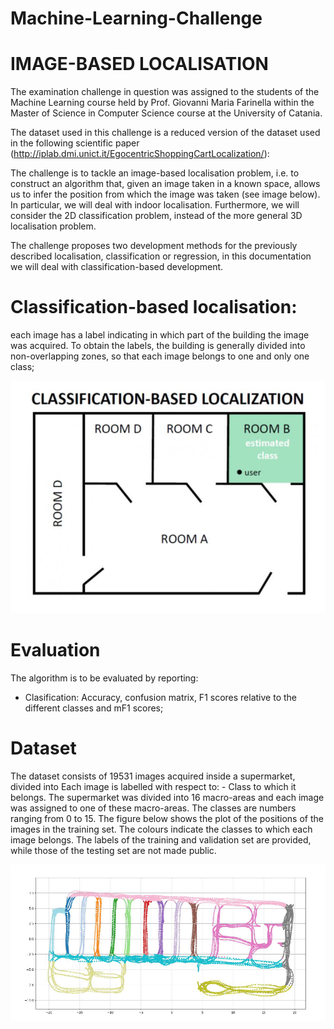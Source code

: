 # Machine-Learning-Challenge

# IMAGE-BASED LOCALISATION

The examination challenge in question was assigned to the students of the Machine Learning course held by Prof. Giovanni Maria Farinella within the Master of Science in Computer Science course at the University of Catania.

The dataset used in this challenge is a reduced version of the dataset used in the following scientific paper (http://iplab.dmi.unict.it/EgocentricShoppingCartLocalization/): 

The challenge is to tackle an image-based localisation problem, i.e. to construct an algorithm that, given an image taken in a known space, allows us to infer the position from which the image was taken (see image below). In particular, we will deal with indoor localisation. Furthermore, we will consider the 2D classification problem, instead of the more general 3D localisation problem. 

The challenge proposes two development methods for the previously described localisation, classification or regression, in this documentation we will deal with classification-based development. 

# Classification-based localisation: 
each image has a label indicating in which part of the building the image was acquired. To obtain the labels, the building is generally divided into non-overlapping zones, so that each image belongs to one and only one class;

![alt text](https://github.com/francescogra/Machine-Learning-Challenge/blob/main/slide1.png "Machine Learning Challenge")

# Evaluation
The algorithm is to be evaluated by reporting:
- Clasification: Accuracy, confusion matrix, F1 scores relative to the different classes and mF1 scores;

# Dataset 
The dataset consists of 19531 images acquired inside a supermarket, divided into Each image is labelled with respect to: - Class to which it belongs. The supermarket was divided into 16 macro-areas and each image was assigned to one of these macro-areas. The classes are numbers ranging from 0 to 15. The figure below shows the plot of the positions of the images in the training set. The colours indicate the classes to which each image belongs. The labels of the training and validation set are provided, while those of the testing set are not made public.

![alt text](https://github.com/francescogra/Machine-Learning-Challenge/blob/main/slide2.png "Machine Learning Challenge")
